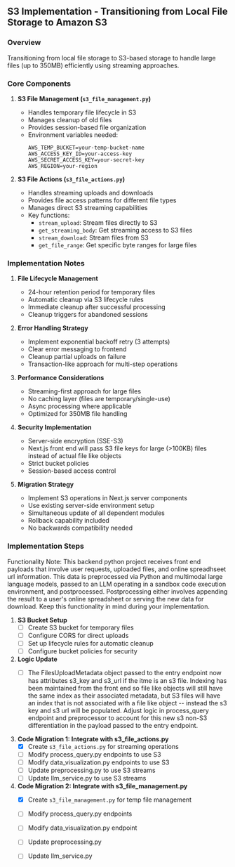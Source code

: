 ## S3 Implementation - Transitioning from Local File Storage to Amazon S3

### Overview
Transitioning from local file storage to S3-based storage to handle large files (up to 350MB) efficiently using streaming approaches.

### Core Components

1. **S3 File Management (`s3_file_management.py`)**
   - Handles temporary file lifecycle in S3
   - Manages cleanup of old files
   - Provides session-based file organization
   - Environment variables needed:
     ```
     AWS_TEMP_BUCKET=your-temp-bucket-name
     AWS_ACCESS_KEY_ID=your-access-key
     AWS_SECRET_ACCESS_KEY=your-secret-key
     AWS_REGION=your-region
     ```

2. **S3 File Actions (`s3_file_actions.py`)**
   - Handles streaming uploads and downloads
   - Provides file access patterns for different file types
   - Manages direct S3 streaming capabilities
   - Key functions:
     - `stream_upload`: Stream files directly to S3
     - `get_streaming_body`: Get streaming access to S3 files
     - `stream_download`: Stream files from S3
     - `get_file_range`: Get specific byte ranges for large files

### Implementation Notes

1. **File Lifecycle Management**
   - 24-hour retention period for temporary files
   - Automatic cleanup via S3 lifecycle rules
   - Immediate cleanup after successful processing
   - Cleanup triggers for abandoned sessions

2. **Error Handling Strategy**
   - Implement exponential backoff retry (3 attempts)
   - Clear error messaging to frontend
   - Cleanup partial uploads on failure
   - Transaction-like approach for multi-step operations

3. **Performance Considerations**
   - Streaming-first approach for large files
   - No caching layer (files are temporary/single-use)
   - Async processing where applicable
   - Optimized for 350MB file handling

4. **Security Implementation**
   - Server-side encryption (SSE-S3)
   - Next.js front end will pass S3 file keys for large (>100KB) files instead of actual file like objects 
   - Strict bucket policies
   - Session-based access control

5. **Migration Strategy**
   - Implement S3 operations in Next.js server components
   - Use existing server-side environment setup
   - Simultaneous update of all dependent modules
   - Rollback capability included
   - No backwards compatibility needed


### Implementation Steps

Functionality Note: This backend python project receives front end payloads that involve user requests, uploaded files, and online spreadhseet url information.  This data is preprocessed via Python and multimodal large language models, passed to an LLM operating in a sandbox code execution environment, and postprocessed.  Postprocessing either involves appending the result to a user's online spreadsheet or serving the new data for download.  Keep this functionality in mind during your implementation. 

1. **S3 Bucket Setup**
   - [ ] Create S3 bucket for temporary files
   - [ ] Configure CORS for direct uploads
   - [ ] Set up lifecycle rules for automatic cleanup
   - [ ] Configure bucket policies for security

2. **Logic Update**
   - [ ] The FilesUploadMetadata object passed to the entry endpoint now has attributes s3_key and s3_url if the itme is an s3 file.  Indexing has been maintained from the front end so file like objects will still have the same index as their associated metadata, but S3 files will have an index that is not associated with a file like object -- instead the s3 key and s3 url will be populated.  Adjust logic in process_query endpoint and preprocessor to account for this new s3 non-S3 differentiation in the payload passed to the entry endpoint.


3. **Code Migration 1: Integrate with s3_file_actions.py**
   - [x] Create `s3_file_actions.py` for streaming operations
   - [ ] Modify process_query.py endpoints to use S3
   - [ ] Modify data_visualization.py endpoints to use S3
   - [ ] Update preprocessing.py to use S3 streams
   - [ ] Update llm_service.py to use S3 streams

4. **Code Migration 2: Integrate with s3_file_management.py**
   - [x] Create `s3_file_management.py` for temp file management
   - [ ] Modify process_query.py endpoints 
   - [ ] Modify data_visualization.py endpoint
   - [ ] Update preprocessing.py 
   - [ ] Update llm_service.py 





